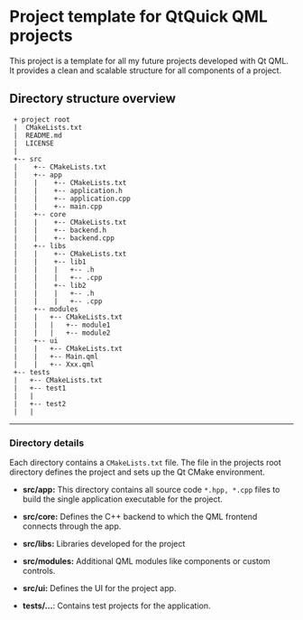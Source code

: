 # Project template for QtQuick QML projects

This project is a template for all my future projects developed with Qt QML. It provides
a clean and scalable structure for all components of a project.  

## Directory structure overview

```
 + project root
 |  CMakeLists.txt
 |  README.md
 |  LICENSE
 |
 +-- src
 |    +-- CMakeLists.txt
 |    +-- app
 |    |    +-- CMakeLists.txt
 |    |    +-- application.h
 |    |    +-- application.cpp
 |    |    +-- main.cpp
 |    +-- core
 |    |    +-- CMakeLists.txt
 |    |    +-- backend.h
 |    |    +-- backend.cpp
 |    +-- libs
 |    |    +-- CMakeLists.txt
 |    |    +-- lib1
 |    |    |   +-- .h
 |    |    |   +-- .cpp
 |    |    +-- lib2
 |    |    |   +-- .h
 |    |    |   +-- .cpp
 |    +-- modules
 |    |   +-- CMakeLists.txt
 |    |   |   +-- module1
 |    |   |   +-- module2
 |    +-- ui
 |    |   +-- CMakeLists.txt
 |    |   +-- Main.qml
 |    |   +-- Xxx.qml
 +-- tests
 |   +-- CMakeLists.txt
 |   +-- test1
 |   |
 |   +-- test2
 |   |
```

---
### Directory details

Each directory contains a `CMakeLists.txt` file. The file in the projects root directory defines the project
and sets up the Qt CMake environment.  
* **src/app:** This directory contains all source code `*.hpp, *.cpp` files to build the single application executable for the project.
* **src/core:** Defines the C++ backend to which the QML frontend connects through the app.
* **src/libs:** Libraries developed for the project
* **src/modules:** Additional QML modules like components or custom controls.
* **src/ui:** Defines the UI for the project app.  

* **tests/...**: Contains test projects for the application.

